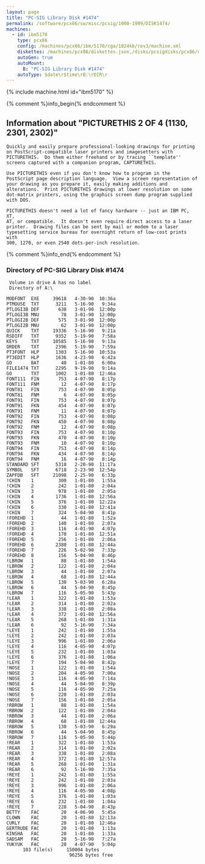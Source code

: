 ```yaml
---
layout: page
title: "PC-SIG Library Disk #1474"
permalink: /software/pcx86/sw/misc/pcsig/1000-1999/DISK1474/
machines:
  - id: ibm5170
    type: pcx86
    config: /machines/pcx86/ibm/5170/cga/1024kb/rev3/machine.xml
    diskettes: /machines/pcx86/diskettes.json,/disks/pcsigdisks/pcx86/diskettes.json
    autoGen: true
    autoMount:
      B: "PC-SIG Library Disk #1474"
    autoType: $date\r$time\rB:\rDIR\r
---
```


{% include machine.html id="ibm5170" %}

{% comment %}info_begin{% endcomment %}

## Information about "PICTURETHIS 2 OF 4 (1130, 2301, 2302)"

    Quickly and easily prepare professional-looking drawings for printing
    on PostScript-compatible laser printers and imagesetters with
    PICTURETHIS.  Do them either freehand or by tracing ``template''
    screens captured with a companion program, CAPTURETHIS.
    
    Use PICTURETHIS even if you don't know how to program in the
    PostScript page description language.  View a screen representation of
    your drawing as you prepare it, easily making additions and
    alterations.  Print PICTURETHIS drawings at lower resolution on some
    dot-matrix printers, using the graphics screen dump program supplied
    with DOS.
    
    PICTURETHIS doesn't need a lot of fancy hardware -- just an IBM PC, XT,
    AT, or compatible.  It doesn't even require direct access to a laser
    printer.  Drawing files can be sent by mail or modem to a laser
    typesetting service bureau for overnight return of low-cost prints with
    300, 1270, or even 2540 dots-per-inch resolution.
{% comment %}info_end{% endcomment %}


### Directory of PC-SIG Library Disk #1474

     Volume in drive A has no label
     Directory of A:\

    MODFONT  EXE     39618   4-30-90  10:36a
    PTMOUSE  TXT      3211   5-16-90   9:34a
    PTLOGI3B DEF       638   3-01-90  12:00p
    PTLOGI3B MNU        78   3-01-90  12:00p
    PTLOGI2B DEF       575   3-01-90  12:00p
    PTLOGI2B MNU        62   3-01-90  12:00p
    QUICK    TXT     19336   5-16-90   9:21a
    RSDIFF   TXT      9352   5-19-90   7:58a
    KEYS     TXT     10585   5-16-90   9:13a
    ORDER    TXT      2396   5-19-90   7:59a
    PT3FONT  HLP      1303   5-16-90  10:53a
    PT3EDIT  HLP      1636   4-23-90   6:42a
    GO       BAT        40   1-01-80   6:00a
    FILE1474 TXT      2295   9-19-90   9:14a
    GO       TXT      1002   1-01-80  12:46a
    FONT111  FIN       753   4-07-90   8:17p
    FONT111  FNM        12   4-07-90   8:17p
    FONT81   FIN       753   4-07-90   8:05p
    FONT81   FNM         6   4-07-90   8:05p
    FONT91   FIN       753   4-07-90   8:07p
    FONT91   FKN       454   4-07-90   8:07p
    FONT91   FNM        11   4-07-90   8:07p
    FONT92   FIN       753   4-07-90   8:08p
    FONT92   FKN       450   4-07-90   8:08p
    FONT92   FNM        12   4-07-90   8:08p
    FONT93   FIN       753   4-07-90   8:10p
    FONT93   FKN       470   4-07-90   8:10p
    FONT93   FNM        10   4-07-90   8:10p
    FONT94   FIN       753   4-07-90   8:14p
    FONT94   FKN       434   4-07-90   8:14p
    FONT94   FNM        16   4-07-90   8:14p
    STANDARD SFT      5310   2-20-90  11:17a
    SYMBOL   SFT      6718   2-23-90  12:54p
    ZAPFDB   SFT     21098   2-25-90   6:33p
    !CHIN    1         300   1-01-80   1:55a
    !CHIN    2         242   1-01-80   2:04a
    !CHIN    3         978   1-01-80   2:05a
    !CHIN    4        1736   1-01-80  12:56a
    !CHIN    5         376   1-01-80  12:22a
    !CHIN    6         330   1-01-80  12:41a
    !CHIN    7         324   5-04-90   8:41p
    !FOREHD  1          44   1-01-80   1:52a
    !FOREHD  2         140   1-01-80   2:07a
    !FOREHD  3         116   4-01-90   4:07p
    !FOREHD  4         170   1-01-80  12:51a
    !FOREHD  5         256   1-01-80   2:06a
    !FOREHD  6        2380   1-01-80  12:44a
    !FOREHD  7         226   5-02-90   7:33p
    !FOREHD  8         156   5-04-90   8:46p
    !LBROW   1          88   1-01-80   1:54a
    !LBROW   2         122   1-01-80   2:04a
    !LBROW   3          44   1-01-80   2:07a
    !LBROW   4          68   1-01-80  12:44a
    !LBROW   5         130   5-03-90   6:28a
    !LBROW   6          44   5-04-90   8:45p
    !LBROW   7         116   5-05-90   5:43p
    !LEAR    1         322   1-01-80   1:53a
    !LEAR    2         314   1-01-80   2:02a
    !LEAR    3         338   1-01-80   2:08a
    !LEAR    4         372   1-01-80  12:56a
    !LEAR    5         268   1-01-80   1:31a
    !LEAR    6          92   5-16-90   7:34a
    !LEYE    1         242   1-01-80   1:55a
    !LEYE    2         242   1-01-80   2:03a
    !LEYE    3         996   1-01-80   2:06a
    !LEYE    4         116   4-05-90   4:07p
    !LEYE    5         232   1-01-80   1:03a
    !LEYE    6         376   1-01-80   1:06a
    !LEYE    7         194   5-04-90   8:42p
    !NOSE    1         122   1-01-80   1:54a
    !NOSE    2         204   4-05-90   7:00a
    !NOSE    3         116   4-05-90   7:14a
    !NOSE    4          44   5-04-90   8:39p
    !NOSE    5         116   4-05-90   7:25a
    !NOSE    6         220   1-01-80   2:03a
    !NOSE    7         156   1-01-80   2:05a
    !RBROW   1          88   1-01-80   1:54a
    !RBROW   2         122   1-01-80   2:04a
    !RBROW   3          44   1-01-80   2:06a
    !RBROW   4          68   1-01-80  12:44a
    !RBROW   5         130   5-03-90   6:29a
    !RBROW   6          44   5-04-90   8:45p
    !RBROW   7         116   5-05-90   5:44p
    !REAR    1         322   1-01-80   1:53a
    !REAR    2         314   1-01-80   2:02a
    !REAR    3         338   1-01-80   2:08a
    !REAR    4         372   1-01-80  12:57a
    !REAR    5         268   1-01-80   1:31a
    !REAR    6          92   5-16-90   7:35a
    !REYE    1         242   1-01-80   1:55a
    !REYE    2         242   1-01-80   2:03a
    !REYE    3         996   1-01-80   2:06a
    !REYE    4         116   4-05-90   4:08p
    !REYE    5         376   1-01-80   1:03a
    !REYE    6         232   1-01-80   1:04a
    !REYE    7         228   5-04-90   8:43p
    BETTY    FAC        20   4-06-90   5:45a
    CLOWN    FAC        20   1-01-80  12:13a
    CURLY    FAC        20   1-01-80  12:46a
    GERTRUDE FAC        20   1-01-80   1:13a
    KINSHA   FAC        20   1-01-80   1:33a
    SADSAM   FAC        20   5-16-90   7:27a
    YUKYUK   FAC        20   4-07-90   5:04p
          103 file(s)     150004 bytes
                           96256 bytes free

